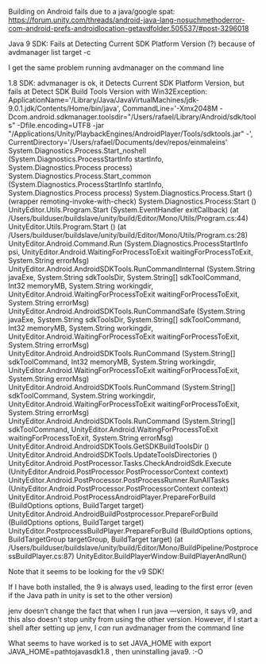 Building on Android fails due to a java/google spat:
https://forum.unity.com/threads/android-java-lang-nosuchmethoderror-com-android-prefs-androidlocation-getavdfolder.505537/#post-3296018

Java 9 SDK: Fails at Detecting Current SDK Platform Version (?) because of avdmanager list target -c 

I get the same problem running avdmanager on the command line

1.8 SDK: advmanager is ok, it Detects Current SDK Platform Version, but fails at Detect SDK Build Tools Version with 
Win32Exception: ApplicationName='/Library/Java/JavaVirtualMachines/jdk-9.0.1.jdk/Contents/Home/bin/java', CommandLine='-Xmx2048M -Dcom.android.sdkmanager.toolsdir="/Users/rafael/Library/Android/sdk/tools" -Dfile.encoding=UTF8 -jar "/Applications/Unity/PlaybackEngines/AndroidPlayer/Tools/sdktools.jar" -', CurrentDirectory='/Users/rafael/Documents/dev/repos/einmaleins'
System.Diagnostics.Process.Start_noshell (System.Diagnostics.ProcessStartInfo startInfo, System.Diagnostics.Process process)
System.Diagnostics.Process.Start_common (System.Diagnostics.ProcessStartInfo startInfo, System.Diagnostics.Process process)
System.Diagnostics.Process.Start ()
(wrapper remoting-invoke-with-check) System.Diagnostics.Process:Start ()
UnityEditor.Utils.Program.Start (System.EventHandler exitCallback) (at /Users/builduser/buildslave/unity/build/Editor/Mono/Utils/Program.cs:44)
UnityEditor.Utils.Program.Start () (at /Users/builduser/buildslave/unity/build/Editor/Mono/Utils/Program.cs:28)
UnityEditor.Android.Command.Run (System.Diagnostics.ProcessStartInfo psi, UnityEditor.Android.WaitingForProcessToExit waitingForProcessToExit, System.String errorMsg)
UnityEditor.Android.AndroidSDKTools.RunCommandInternal (System.String javaExe, System.String sdkToolsDir, System.String[] sdkToolCommand, Int32 memoryMB, System.String workingdir, UnityEditor.Android.WaitingForProcessToExit waitingForProcessToExit, System.String errorMsg)
UnityEditor.Android.AndroidSDKTools.RunCommandSafe (System.String javaExe, System.String sdkToolsDir, System.String[] sdkToolCommand, Int32 memoryMB, System.String workingdir, UnityEditor.Android.WaitingForProcessToExit waitingForProcessToExit, System.String errorMsg)
UnityEditor.Android.AndroidSDKTools.RunCommand (System.String[] sdkToolCommand, Int32 memoryMB, System.String workingdir, UnityEditor.Android.WaitingForProcessToExit waitingForProcessToExit, System.String errorMsg)
UnityEditor.Android.AndroidSDKTools.RunCommand (System.String[] sdkToolCommand, System.String workingdir, UnityEditor.Android.WaitingForProcessToExit waitingForProcessToExit, System.String errorMsg)
UnityEditor.Android.AndroidSDKTools.RunCommand (System.String[] sdkToolCommand, UnityEditor.Android.WaitingForProcessToExit waitingForProcessToExit, System.String errorMsg)
UnityEditor.Android.AndroidSDKTools.GetSDKBuildToolsDir ()
UnityEditor.Android.AndroidSDKTools.UpdateToolsDirectories ()
UnityEditor.Android.PostProcessor.Tasks.CheckAndroidSdk.Execute (UnityEditor.Android.PostProcessor.PostProcessorContext context)
UnityEditor.Android.PostProcessor.PostProcessRunner.RunAllTasks (UnityEditor.Android.PostProcessor.PostProcessorContext context)
UnityEditor.Android.PostProcessAndroidPlayer.PrepareForBuild (BuildOptions options, BuildTarget target)
UnityEditor.Android.AndroidBuildPostprocessor.PrepareForBuild (BuildOptions options, BuildTarget target)
UnityEditor.PostprocessBuildPlayer.PrepareForBuild (BuildOptions options, BuildTargetGroup targetGroup, BuildTarget target) (at /Users/builduser/buildslave/unity/build/Editor/Mono/BuildPipeline/PostprocessBuildPlayer.cs:87)
UnityEditor.BuildPlayerWindow:BuildPlayerAndRun()

Note that it seems to be looking for the v9 SDK!


If I have both installed, the 9 is always used, leading to the first error (even if the Java path in unity is set to the other version)

jenv doesn’t change the fact that when I run java —version, it says v9, and this also doesn’t stop unity from using the other version. However, if I start a shell after setting up jenv, I *can* run avdmanager from the command line

What seems to have worked is to set JAVA_HOME with export JAVA_HOME=pathtojavasdk1.8 , then uninstalling java9. :-O
